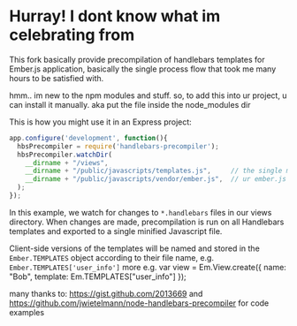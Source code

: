 # Hurray! I dont know what im celebrating from

This fork basically provide precompilation of handlebars templates for Ember.js application, 
basically the single process flow that took me many hours to be satisfied with.

hmm.. im new to the npm modules and stuff.
so, to add this into ur project, 
u can install it manually. 
aka put the file inside the node_modules dir

This is how you might use it in an Express project:

```javascript
app.configure('development', function(){
  hbsPrecompiler = require('handlebars-precompiler');
  hbsPrecompiler.watchDir(
    __dirname + "/views",
    __dirname + "/public/javascripts/templates.js",     // the single minified precompiled js - put above ur main ember js
    __dirname + "/public/javascripts/vendor/ember.js",  // ur ember.js file
  );
});
```

In this example, we watch for changes to ```*.handlebars``` files in our views directory.
When changes are made, precompilation is run on all Handlebars templates and exported to a single minified
Javascript file.

Client-side versions of the templates will be named and stored in the ```Ember.TEMPLATES``` object according to their file name,
e.g. ```Ember.TEMPLATES['user_info']```
more e.g. 
var view = Em.View.create({
  name: "Bob",
	template: Em.TEMPLATES["user_info"]
});

many thanks to:
https://gist.github.com/2013669
and 
https://github.com/jwietelmann/node-handlebars-precompiler
for code examples
